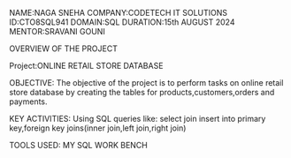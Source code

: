 NAME:NAGA SNEHA
COMPANY:CODETECH IT SOLUTIONS
ID:CTO8SQL941
DOMAIN:SQL
DURATION:15th AUGUST 2024
MENTOR:SRAVANI GOUNI

OVERVIEW OF THE PROJECT

Project:ONLINE RETAIL STORE DATABASE

OBJECTIVE:
The objective of the project is to perform tasks on online retail store database by creating the tables for products,customers,orders and payments.

KEY ACTIVITIES:
Using SQL queries like:
select
join 
insert into
primary key,foreign key
joins(inner join,left join,right join)

TOOLS USED:
MY SQL WORK BENCH



